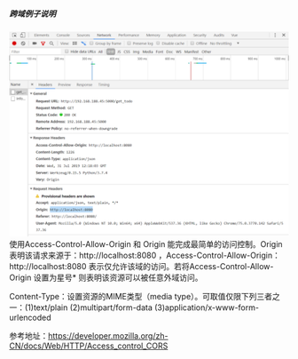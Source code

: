 ##### 跨域例子说明  
  ![headers](./images/headers.png)  
  使用Access-Control-Allow-Origin 和 Origin 能完成最简单的访问控制。Origin表明该请求来源于：http://localhost:8080 ，Access-Control-Allow-Origin：http://localhost:8080 表示仅允许该域的访问。若将Access-Control-Allow-Origin 设置为星号* 则表明该资源可以被任意外域访问。  
    
 Content-Type：设置资源的MIME类型（media type）。可取值仅限下列三者之一：(1)text/plain (2)multipart/form-data (3)application/x-www-form-urlencoded  
   
 参考地址：https://developer.mozilla.org/zh-CN/docs/Web/HTTP/Access_control_CORS
